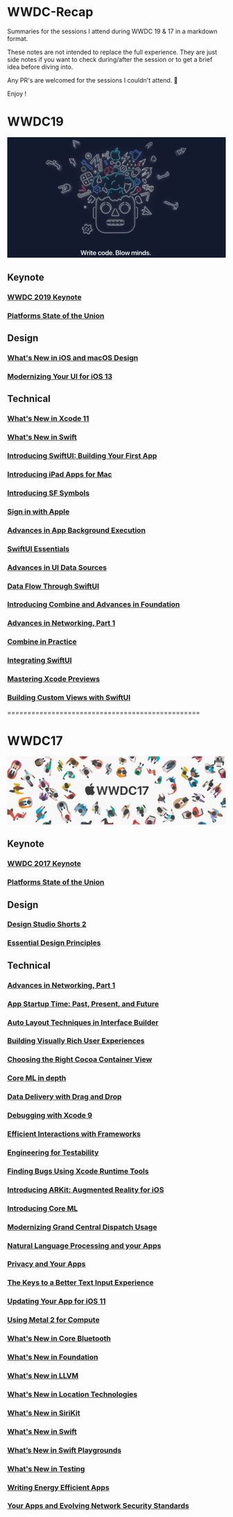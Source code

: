 # WWDC-Recap
Summaries for the sessions I attend during WWDC 19 & 17 in a markdown format.

These notes are not intended to replace the full experience. They are just side notes if you want to check during/after the session or to get a brief idea before diving into.

Any PR's are welcomed for the sessions I couldn't attend. :pray:

Enjoy !


# WWDC19

![Image](./WWDC19/wwdc-19.png)

## Keynote
### [WWDC 2019 Keynote](./WWDC19/Keynote.md)
### [Platforms State of the Union](./WWDC19/Platforms_state_of_the_union.md)

## Design
### [What's New in iOS and macOS Design](./WWDC19/Design_Sessions/whats_new_in_ios_and_macos_design.md)
### [Modernizing Your UI for iOS 13](./WWDC19/Design_Sessions/modernizing_your_ui_for_ios_13.md)

## Technical
### [What's New in Xcode 11](./WWDC19/Technical_Sessions/whats_new_in_xcode_11.md)
### [What's New in Swift](./WWDC19/Technical_Sessions/whats_new_in_swift.md)
### [Introducing SwiftUI: Building Your First App](./WWDC19/Technical_Sessions/introducing_swiftUI.md)
### [Introducing iPad Apps for Mac](./WWDC19/Technical_Sessions/introducing_ipad_apps_for_mac.md)
### [Introducing SF Symbols](./WWDC19/Technical_Sessions/introducing_sf_symbols.md)
### [Sign in with Apple](./WWDC19/Technical_Sessions/sign_in_with_apple.md)
### [Advances in App Background Execution](./WWDC19/Technical_Sessions/advances_in_app_background_execution.md)
### [SwiftUI Essentials](./WWDC19/Technical_Sessions/swiftui_essentials.md)
### [Advances in UI Data Sources](./WWDC19/Technical_Sessions/advances_in_ui_data_sources.md)
### [Data Flow Through SwiftUI](./WWDC19/Technical_Sessions/data_flow_through_swiftui.md)
### [Introducing Combine and Advances in Foundation](./WWDC19/Technical_Sessions/introducing_combine_and_advances_in_foundation.md)
### [Advances in Networking, Part 1](./WWDC19/Technical_Sessions/advances_in_networking_part_1.md)
### [Combine in Practice](./WWDC19/Technical_Sessions/combine_in_practice.md)
### [Integrating SwiftUI](./WWDC19/Technical_Sessions/integrating_swiftui.md)
### [Mastering Xcode Previews](./WWDC19/Technical_Sessions/mastering_xcode_previews.md)
### [Building Custom Views with SwiftUI](./WWDC19/Technical_Sessions/building_custom_views_with_swiftui.md)
================================================

# WWDC17

![Image](./WWDC17/wwdc-17.jpg)

## Keynote
### [WWDC 2017 Keynote](./WWDC17/Keynote/Keynote.md)
### [Platforms State of the Union](./WWDC17/WWDC17Keynote/Platforms_State_of_the_Union.md)

## Design
### [Design Studio Shorts 2](./WWDC17/Design%20Sessions/Design_Studio_Shorts_Part_2.md)
### [Essential Design Principles](./WWDC17/Design%20Sessions/Essential_Design_Principles.md)

## Technical
### [Advances in Networking, Part 1](./WWDC17/Technical%20Sessions/Advances_in_Networking_Part_1.md)
### [App Startup Time: Past, Present, and Future](./WWDC17/Technical%20Sessions/App_Startup_TIme_Past_Present_Future.md)
### [Auto Layout Techniques in Interface Builder](./WWDC17/Technical%20Sessions/Autolayout_Techniques_in_Interface_Builder.md)
### [Building Visually Rich User Experiences](./WWDC17/Technical%20Sessions/Building_Visually_Rich_Interfaces.md)
### [Choosing the Right Cocoa Container View](./WWDC17/Technical%20Sessions/Choosing_the_right_cocoa_container_view.md)
### [Core ML in depth](./WWDC17/Technical%20Sessions/Core_ML_in_Depth.md)
### [Data Delivery with Drag and Drop](./WWDC17/Technical%20Sessions/Data_Delivery_with_Drag_Drop.md)
### [Debugging with Xcode 9](./WWDC17/Technical%20Sessions/Debugging_with_XCode9.md)
### [Efficient Interactions with Frameworks](./WWDC17/Technical%20Sessions/Efficient_Interactions_with_Frameworks.md)
### [Engineering for Testability](./WWDC17/Technical%20Sessions/Engineering_for_testability.md)
### [Finding Bugs Using Xcode Runtime Tools](./WWDC17/Technical%20Sessions/Finding_bugs_using_XCode_runtime_tools.md)
### [Introducing ARKit: Augmented Reality for iOS](./WWDC17/Technical%20Sessions/Introduction_to_ARKit.md)
### [Introducing Core ML](./WWDC17/Technical%20Sessions/Machine_Learning.md)
### [Modernizing Grand Central Dispatch Usage](./WWDC17/Technical%20Sessions/Modernizing_GCD_Usage.md)
### [Natural Language Processing and your Apps](./WWDC17/Technical%20Sessions/Natural_Language_Processing.md)
### [Privacy and Your Apps](./WWDC17/Technical%20Sessions/Privacy_and_your_apps.md)
### [The Keys to a Better Text Input Experience](./WWDC17/Technical%20Sessions/The_Keys_to_a_Better_Text_Input_Experience.md)
### [Updating Your App for iOS 11](./WWDC17/Technical%20Sessions/Updating_Your_Apps_to_iOS11.md)
### [Using Metal 2 for Compute](./WWDC17/Technical%20Sessions/Using_Metal_2_for_Compute.md)
### [What's New in Core Bluetooth](./WWDC17/Technical%20Sessions/Whats_New_in_Core_Bluetooth.md)
### [What's New in Foundation](./WWDC17/Technical%20Sessions/Whats_New_in_Foundation.md)
### [What's New in LLVM](./WWDC17/Technical%20Sessions/Whats_New_in_LLVM.md)
### [What's New in Location Technologies](./WWDC17/Technical%20Sessions/Whats_New_in_Location_Technologies.md)
### [What's New in SiriKit](./WWDC17/Technical%20Sessions/Whats_New_in_SiriKit.md)
### [What's New in Swift](./WWDC17/Technical%20Sessions/Whats_New_in_Swift.md)
### [What’s New in Swift Playgrounds](./WWDC17/Technical%20Sessions/Whats_New_in_Swift_Playgrounds.md)
### [What's New in Testing](./WWDC17/Technical%20Sessions/Whats_New_in_Testing.md)
### [Writing Energy Efficient Apps](./WWDC17/Technical%20Sessions/Writing_Energy_Efficient_Apps.md)
### [Your Apps and Evolving Network Security Standards](./WWDC17/Technical%20Sessions/Your_apps_and_evolving_network_standards.md)
